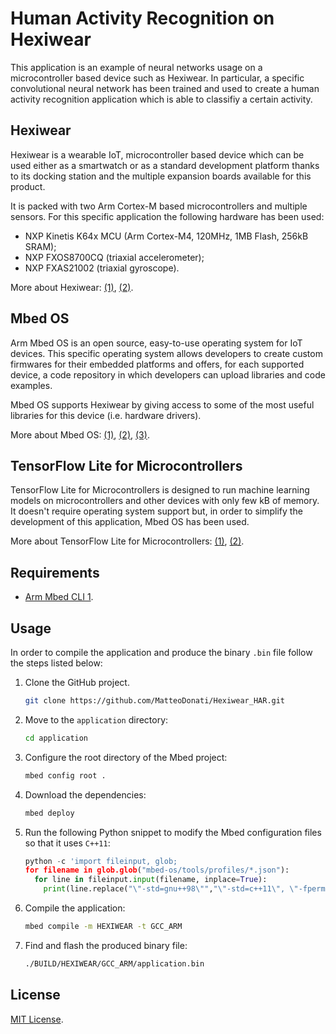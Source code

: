 # Human Activity Recognition on Hexiwear

This application is an example of neural networks usage on a microcontroller based device such as Hexiwear. In particular, a specific convolutional neural network has been trained and used to create a human activity recognition application which is able to classifiy a certain activity.

## Hexiwear

Hexiwear is a wearable IoT, microcontroller based device which can be used either as a smartwatch or as a standard development platform thanks to its docking station and the multiple expansion boards available for this product.

It is packed with two Arm Cortex-M based microcontrollers and multiple sensors. For this specific application the following hardware has been used:

- NXP Kinetis K64x MCU (Arm Cortex-M4, 120MHz, 1MB Flash, 256kB SRAM);
- NXP FXOS8700CQ (triaxial accelerometer);
- NXP FXAS21002 (triaxial gyroscope).

More about Hexiwear: [(1)](https://www.mikroe.com/hexiwear), [(2)](https://github.com/MikroElektronika/HEXIWEAR).

## Mbed OS

Arm Mbed OS is an open source, easy-to-use operating system for IoT devices. This specific operating system allows developers to create custom firmwares for their embedded platforms and offers, for each supported device, a code repository in which developers can upload libraries and code examples.

Mbed OS supports Hexiwear by giving access to some of the most useful libraries for this device (i.e. hardware drivers).

More about Mbed OS: [(1)](https://os.mbed.com/mbed-os/), [(2)](https://github.com/ARMmbed/mbed-os), [(3)](https://os.mbed.com/platforms/Hexiwear/).

## TensorFlow Lite for Microcontrollers

TensorFlow Lite for Microcontrollers is designed to run machine learning models on microcontrollers and other devices with only few kB of memory. It doesn't require operating system support but, in order to simplify the development of this application, Mbed OS has been used.

More about TensorFlow Lite for Microcontrollers: [(1)](https://www.tensorflow.org/lite/microcontrollers), [(2)](https://github.com/tensorflow/tensorflow/tree/master/tensorflow/lite/micro).

## Requirements

- [Arm Mbed CLI 1](https://os.mbed.com/docs/mbed-os/v6.9/build-tools/mbed-cli-1.html).

## Usage

In order to compile the application and produce the binary `.bin` file follow the steps listed below:

1. Clone the GitHub project.

   ```bash
   git clone https://github.com/MatteoDonati/Hexiwear_HAR.git
   ```

2. Move to the `application` directory:

   ```bash
   cd application
   ```

3. Configure the root directory of the Mbed project:

   ```bash
   mbed config root .
   ```

4. Download the dependencies:

   ```bash
   mbed deploy
   ```

5. Run the following Python snippet to modify the Mbed configuration files so that it uses `C++11`:

   ```python
   python -c 'import fileinput, glob;
   for filename in glob.glob("mbed-os/tools/profiles/*.json"):
     for line in fileinput.input(filename, inplace=True):
       print(line.replace("\"-std=gnu++98\"","\"-std=c++11\", \"-fpermissive\""))'
   ```

6. Compile the application:

   ```bash
   mbed compile -m HEXIWEAR -t GCC_ARM
   ```

7. Find and flash the produced binary file:

   ```bash
   ./BUILD/HEXIWEAR/GCC_ARM/application.bin
   ```

## License

[MIT License](https://github.com/MatteoDonati/Hexiwear_HAR/blob/main/LICENSE).